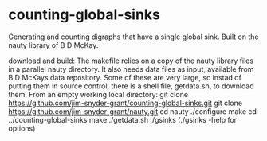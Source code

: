 # counting-global-sinks
Generating and counting digraphs that have a single global sink. Built on the nauty library of B D McKay.

download and build:
The makefile relies on a copy of the nauty library files in a parallel nauty directory.
It also needs data files as input, available from B D McKays data repository. Some of these are very large,
so instad of putting them in source control, there is a shell file, getdata.sh, to download them. 
From an empty working local directory:
git clone https://github.com/jim-snyder-grant/counting-global-sinks.git
git clone https://github.com/jim-snyder-grant/nauty.git
cd nauty
./configure
make
cd ../counting-global-sinks
make
./getdata.sh
./gsinks   (./gsinks -help for options)